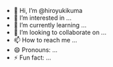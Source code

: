 - 👋 Hi, I’m @hiroyukikuma
- 👀 I’m interested in ...
- 🌱 I’m currently learning ...
- 💞️ I’m looking to collaborate on ...
- 📫 How to reach me ...
- 😄 Pronouns: ...
- ⚡ Fun fact: ...

<!---
hiroyukikuma/hiroyukikuma is a ✨ special ✨ repository because its `README.md` (this file) appears on your GitHub profile.
You can click the Preview link to take a look at your changes.
--->
